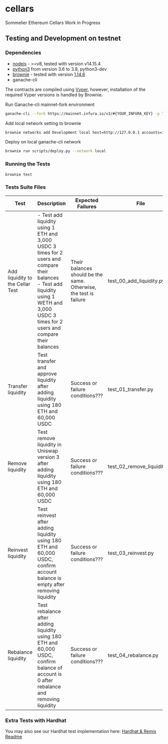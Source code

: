 # cellars
Sommelier Ethereum Cellars Work in Progress

## Testing and Development on testnet

### Dependencies
* [nodejs](https://nodejs.org/en/download/) - >=v8, tested with version v14.15.4
* [python3](https://www.python.org/downloads/release/python-368/) from version 3.6 to 3.8, python3-dev
* [brownie](https://github.com/iamdefinitelyahuman/brownie) - tested with version [1.14.6](https://github.com/eth-brownie/brownie/releases/tag/v1.14.6)
* ganache-cli

The contracts are compiled using [Vyper](https://github.com/vyperlang/vyper), however, installation of the required Vyper versions is handled by Brownie.

Run Ganache-cli mainnet-fork environment

```bash
ganache-cli --fork https://mainnet.infura.io/v3/#{YOUR_INFURA_KEY} -p 7545
```

Add local network setting to brownie

```bash
brownie networks add Development local host=http://127.0.0.1 accounts=10 evm_version=istanbul fork=mainnet port=7545 mnemonic=brownie cmd=ganache-cli timeout=300
```

Deploy on local ganache-cli network

```bash
brownie run scripts/deploy.py --network local
```

### Running the Tests
```bash
brownie test
```

### Tests Suite Files
|Test | Description | Expected Failures | File | 
| --- | --- | --- | --- |
|Add liquidity to the Cellar Test | - Test add liquidity using 1 ETH and 3,000 USDC 3 times for 2 users and compare their balances<br />- Test add liquidity using 1 WETH and 3,000 USDC 3 times for 2 users and compare their balances | Their balances should be the same. Otherwise, the test is failure | test_00_add_liquidity.py |
|Transfer liquidity | Test transfer and approve liquidity after adding liquidity using 180 ETH and 60,000 USDC | Success or failure conditions??? | test_01_transfer.py |
|Remove liquidity | Test remove liquidity in Uniswap version 3 after adding liquidity using 180 ETH and 60,000 USDC | Success or failure conditions??? | test_02_remove_liquidity.py |
|Reinvest liquidity | Test reinvest after adding liquidity using 180 ETH and 60,000 USDC, confirm account balance is empty after removing liquidity | Success or failure conditions??? | test_03_reinvest.py |
|Rebalance liquidity | Test rebalance after adding liquidity using 180 ETH and 60,000 USDC, confirm balance of account is 0 after rebalance and removing liquidity | Success or failure conditions??? | test_04_rebalance.py |



### Extra Tests with Hardhat
You may also see our Hardhat test implementation here: [Hardhat & Remix Readme](extras/hardhat/hardhat.md)
